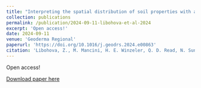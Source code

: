 ```yaml
---
title: "Interpreting the spatial distribution of soil properties with a physically-based distributed hydrological model"
collection: publications
permalink: /publication/2024-09-11-libohova-et-al-2024
excerpt: 'Open access!'
date: 2024-09-11
venue: 'Geoderma Regional'
paperurl: 'https://doi.org/10.1016/j.geodrs.2024.e00863'
citation: 'Libohova, Z., M. Mancini, H. E. Winzeler, Q. D. Read, N. Sun, D. Beaudette, C. Williams, J. Blackstock, S. H. G. Silva, N. Curi, K. Adhikari, A. Ashworth, J. Minia, and P. R. Owens. 2024. Interpreting the spatial distribution of soil properties with a physically-based distributed hydrological model. Geoderma Regional: e00863. DOI: 10.1016/j.geodrs.2024.e00863.'
---
```

Open access!

[Download paper here](https://doi.org/10.1016/j.geodrs.2024.e00863)
